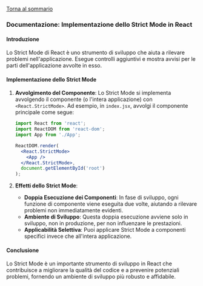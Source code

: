 [Torna al sommario](../../Summary.md)

### Documentazione: Implementazione dello Strict Mode in React

#### Introduzione
Lo Strict Mode di React è uno strumento di sviluppo che aiuta a rilevare problemi nell'applicazione. Esegue controlli aggiuntivi e mostra avvisi per le parti dell'applicazione avvolte in esso.

#### Implementazione dello Strict Mode
1. **Avvolgimento del Componente**:
   Lo Strict Mode si implementa avvolgendo il componente (o l'intera applicazione) con `<React.StrictMode>`. Ad esempio, in `index.jsx`, avvolgi il componente principale come segue:
   ```jsx
   import React from 'react';
   import ReactDOM from 'react-dom';
   import App from './App';

   ReactDOM.render(
     <React.StrictMode>
       <App />
     </React.StrictMode>,
     document.getElementById('root')
   );
   ```

2. **Effetti dello Strict Mode**:
   - **Doppia Esecuzione dei Componenti**: In fase di sviluppo, ogni funzione di componente viene eseguita due volte, aiutando a rilevare problemi non immediatamente evidenti.
   - **Ambiente di Sviluppo**: Questa doppia esecuzione avviene solo in sviluppo, non in produzione, per non influenzare le prestazioni.
   - **Applicabilità Selettiva**: Puoi applicare Strict Mode a componenti specifici invece che all'intera applicazione.

#### Conclusione
Lo Strict Mode è un importante strumento di sviluppo in React che contribuisce a migliorare la qualità del codice e a prevenire potenziali problemi, fornendo un ambiente di sviluppo più robusto e affidabile.